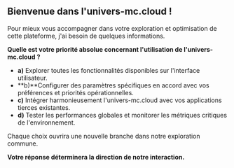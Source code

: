 ##  Bienvenue dans l'univers-mc.cloud ! 

Pour mieux vous accompagner dans votre exploration et optimisation de cette plateforme, j'ai besoin de quelques informations.  

**Quelle est votre priorité absolue concernant l'utilisation de l'univers-mc.cloud ?**

* **a)** Explorer toutes les fonctionnalités disponibles sur l'interface utilisateur.
* **b)**Configurer des paramètres spécifiques en accord avec vos préférences et priorités opérationnelles.
* **c)** Intégrer harmonieusement l'univers-mc.cloud avec vos applications tierces existantes.
* **d)** Tester les performances globales et  monitorer les métriques critiques de l'environnement.

Chaque choix ouvrira une nouvelle branche dans notre exploration commune.  

**Votre réponse déterminera la direction de notre interaction.** 



